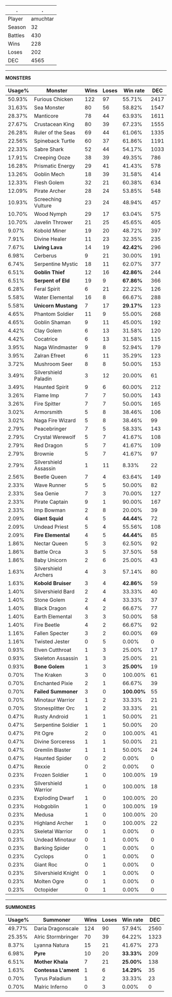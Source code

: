 .|.
|-|-
Player|amuchtar
Season|32
Battles|430
Wins|228
Loses|202
DEC|4565

---
**MONSTERS**

Usage%|Monster|Wins|Loses|Win rate|DEC|
-|-|-|-|-|-|
50.93%|Furious Chicken|122|97|55.71%|2417|
31.63%|Sea Monster|80|56|58.82%|1547|
28.37%|Manticore|78|44|63.93%|1611|
27.67%|Crustacean King|80|39|67.23%|1555|
26.28%|Ruler of the Seas|69|44|61.06%|1335|
22.56%|Spineback Turtle|60|37|61.86%|1191|
22.33%|Sabre Shark|52|44|54.17%|1033|
17.91%|Creeping Ooze|38|39|49.35%|786|
16.28%|Prismatic Energy|29|41|41.43%|578|
13.26%|Goblin Mech|18|39|31.58%|414|
12.33%|Flesh Golem|32|21|60.38%|634|
12.09%|Pirate Archer|28|24|53.85%|548|
10.93%|Screeching Vulture|23|24|48.94%|457|
10.70%|Wood Nymph|29|17|63.04%|575|
10.70%|Javelin Thrower|21|25|45.65%|405|
9.07%|Kobold Miner|19|20|48.72%|397|
7.91%|Divine Healer|11|23|32.35%|235|
7.67%|**Living Lava**|14|19|**42.42%**|296|
6.98%|Cerberus|9|21|30.00%|191|
6.74%|Serpentine Mystic|18|11|62.07%|377|
6.51%|**Goblin Thief**|12|16|**42.86%**|244|
6.51%|**Serpent of Eld**|19|9|**67.86%**|366|
6.28%|Feral Spirit|6|21|22.22%|126|
5.58%|Water Elemental|16|8|66.67%|288|
5.58%|**Unicorn Mustang**|7|17|**29.17%**|123|
4.65%|Phantom Soldier|11|9|55.00%|268|
4.65%|Goblin Shaman|9|11|45.00%|192|
4.42%|Clay Golem|6|13|31.58%|120|
4.42%|Cocatrice|6|13|31.58%|115|
3.95%|Naga Windmaster|9|8|52.94%|179|
3.95%|Zalran Efreet|6|11|35.29%|123|
3.72%|Mushroom Seer|8|8|50.00%|153|
3.49%|Silvershield Paladin|3|12|20.00%|61|
3.49%|Haunted Spirit|9|6|60.00%|212|
3.26%|Flame Imp|7|7|50.00%|143|
3.26%|Fire Spitter|7|7|50.00%|165|
3.02%|Armorsmith|5|8|38.46%|106|
3.02%|Naga Fire Wizard|5|8|38.46%|99|
2.79%|Peacebringer|7|5|58.33%|143|
2.79%|Crystal Werewolf|5|7|41.67%|108|
2.79%|Red Dragon|5|7|41.67%|109|
2.79%|Brownie|5|7|41.67%|97|
2.79%|Silvershield Assassin|1|11|8.33%|22|
2.56%|Beetle Queen|7|4|63.64%|149|
2.33%|Wave Runner|5|5|50.00%|82|
2.33%|Sea Genie|7|3|70.00%|127|
2.33%|Pirate Captain|9|1|90.00%|167|
2.33%|Imp Bowman|2|8|20.00%|39|
2.09%|**Giant Squid**|4|5|**44.44%**|72|
2.09%|Undead Priest|5|4|55.56%|108|
2.09%|**Fire Elemental**|4|5|**44.44%**|85|
1.86%|Nectar Queen|5|3|62.50%|92|
1.86%|Battle Orca|3|5|37.50%|58|
1.86%|Baby Unicorn|2|6|25.00%|43|
1.63%|Silvershield Archers|4|3|57.14%|80|
1.63%|**Kobold Bruiser**|3|4|**42.86%**|59|
1.40%|Silvershield Bard|2|4|33.33%|40|
1.40%|Stone Golem|2|4|33.33%|37|
1.40%|Black Dragon|4|2|66.67%|77|
1.40%|Earth Elemental|3|3|50.00%|58|
1.40%|Fire Beetle|4|2|66.67%|92|
1.16%|Fallen Specter|3|2|60.00%|69|
1.16%|Twisted Jester|0|5|0.00%|0|
0.93%|Elven Cutthroat|1|3|25.00%|17|
0.93%|Skeleton Assassin|1|3|25.00%|21|
0.93%|**Bone Golem**|1|3|**25.00%**|19|
0.70%|The Kraken|3|0|100.00%|61|
0.70%|Enchanted Pixie|2|1|66.67%|39|
0.70%|**Failed Summoner**|3|0|**100.00%**|55|
0.70%|Minotaur Warrior|1|2|33.33%|21|
0.70%|Stonesplitter Orc|1|2|33.33%|21|
0.47%|Rusty Android|1|1|50.00%|21|
0.47%|Serpentine Soldier|1|1|50.00%|20|
0.47%|Pit Ogre|2|0|100.00%|41|
0.47%|Divine Sorceress|1|1|50.00%|21|
0.47%|Gremlin Blaster|1|1|50.00%|24|
0.47%|Haunted Spider|0|2|0.00%|0|
0.47%|Rexxie|0|2|0.00%|0|
0.23%|Frozen Soldier|1|0|100.00%|19|
0.23%|Silvershield Warrior|1|0|100.00%|18|
0.23%|Exploding Dwarf|1|0|100.00%|20|
0.23%|Hobgoblin|1|0|100.00%|19|
0.23%|Medusa|1|0|100.00%|20|
0.23%|Highland Archer|1|0|100.00%|22|
0.23%|Skeletal Warrior|0|1|0.00%|0|
0.23%|Undead Minotaur|0|1|0.00%|0|
0.23%|Barking Spider|0|1|0.00%|0|
0.23%|Cyclops|0|1|0.00%|0|
0.23%|Giant Roc|0|1|0.00%|0|
0.23%|Silvershield Knight|0|1|0.00%|0|
0.23%|Molten Ogre|0|1|0.00%|0|
0.23%|Octopider|0|1|0.00%|0|

---
**SUMMONERS**

Usage%|Summoner|Wins|Loses|Win rate|DEC|
-|-|-|-|-|-|
49.77%|Daria Dragonscale|124|90|57.94%|2560|
25.35%|Alric Stormbringer|70|39|64.22%|1323|
8.37%|Lyanna Natura|15|21|41.67%|273|
6.98%|**Pyre**|10|20|**33.33%**|209|
6.51%|**Mother Khala**|7|21|**25.00%**|138|
1.63%|**Contessa L'ament**|1|6|**14.29%**|35|
0.70%|Tyrus Paladium|1|2|33.33%|23|
0.70%|Malric Inferno|0|3|0.00%|0|
